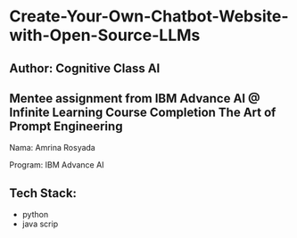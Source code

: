 # Create-Your-Own-Chatbot-Website-with-Open-Source-LLMs
## Author: Cognitive Class AI

Mentee assignment from IBM Advance AI @ Infinite Learning
Course Completion The Art of Prompt Engineering
---

Nama: Amrina Rosyada

Program: IBM Advance AI

## Tech Stack:
- python
- java scrip
